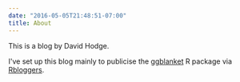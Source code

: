 ```yaml
---
date: "2016-05-05T21:48:51-07:00"
title: About
---
```


This is a blog by David Hodge.

I've set up this blog mainly to publicise the [ggblanket](https://github.com/davidhodge931/ggblanket) R package via [Rbloggers](https://www.r-bloggers.com).
